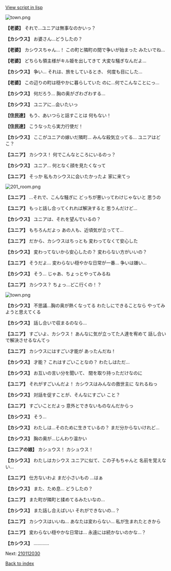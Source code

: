 [View script in lisp](../scripts/210112020.txt)

![town.png](../images/backgrounds/town.png)

**【老婆】**
それで…ユニアは無事なのかいっ？

**【カシウス】**
お婆さん…どうしたの？

**【老婆】**
カシウスちゃん…！
この町と隣町の間で争いが始まった
みたいでね…

**【老婆】**
どちらも領主様がキル姫を出してきて
大変な騒ぎなんだよ…

**【カシウス】**
争い…
それは、旅をしているとき、
何度も目にした…

**【老婆】**
この辺りの町は穏やかに暮らしていた
のに…何でこんなことにっ…

**【カシウス】**
何だろう…
胸の奥がざわざわする…

**【カシウス】**
ユニアに…会いたいっ

**【住民達】**
もう、あいつらと話すことは
何もない！

**【住民達】**
こうなったら実力行使だ！

**【カシウス】**
ここがユニアの嫁いだ隣町…
みんな殺気立ってる…
ユニアはどこ？

**【ユニア】**
カシウス！
何でこんなところにいるのっ？

**【カシウス】**
ユニア…
何となく顔を見たくなって

**【ユニア】**
そっか
私もカシウスに会いたかったよ
家に来てっ

![201_room.png](../images/backgrounds/201_room.png)

**【ユニア】**
…それで、こんな騒ぎに
どっちが悪いってわけじゃないと
思うの

**【ユニア】**
もっと話し合ってくれれば解決すると
思うんだけど…

**【カシウス】**
ユニアは、それを望んでいるの？

**【ユニア】**
もちろんだよっ
あの人も、近頃気が立ってて…

**【ユニア】**
だから、カシウスはちっとも
変わってなくて安心した

**【カシウス】**
変わってないから安心したの？
変わらない方がいいの？

**【ユニア】**
そうだよ…
変わらない穏やかな日常が一番…
争いは嫌い…

**【カシウス】**
そう…
じゃあ、ちょっとやってみるね

**【ユニア】**
カシウス？
ちょっ…どこ行くの！？

![town.png](../images/backgrounds/town.png)

**【カシウス】**
不思議…胸の奥が熱くなってる
わたしにできることなら
やってみようと思えてくる

**【カシウス】**
話し合いで収まるのなら…

**【ユニア】**
すごいよ、カシウス！
あんなに気が立ってた人達を宥めて
話し合いで解決させるなんてっ

**【ユニア】**
カシウスにはすごい才能が
あったんだね！

**【カシウス】**
才能？
これはすごいことなの？
わたしはただ…

**【カシウス】**
お互いの言い分を聞いて、
間を取り持っただけなのに

**【ユニア】**
それがすごいんだよ！
カシウスはみんなの救世主に
なれるねっ

**【カシウス】**
対話を促すことが、そんなにすごい
こと？

**【ユニア】**
すごいことだよっ
意外とできないものなんだからっ

**【カシウス】**
そう…

**【カシウス】**
わたしは…そのために生きているの？
まだ分からないけれど…

**【カシウス】**
胸の奥が…じんわり温かい

**【ユニアの娘】**
カシュウス！
カシュウス！

**【カシウス】**
わたしはカシウス
ユニアに似て、この子もちゃんと
名前を覚えない…

**【ユニア】**
仕方ないわよ
まだ小さいもの
…はぁ

**【カシウス】**
また、ため息…
どうしたの？

**【ユニア】**
また町が隣町と揉めてるみたいなの…

**【カシウス】**
また話し合えばいい
それができないの…？

**【ユニア】**
カシウスはいいね…
あなたは変わらない…
私が生まれたときから

**【ユニア】**
変わらない穏やかな日常は…
永遠には続かないのかな…？

**【カシウス】**
…………

Next: [210112030](210112030.md)

[Back to index](index.md)
